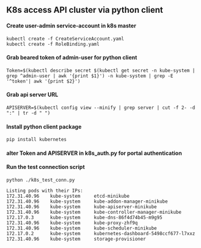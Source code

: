 ## K8s access API cluster via python client 

#### Create user-admin service-account in k8s master

    kubectl create -f CreateServiceAccount.yaml
    kubectl create -f RoleBinding.yaml

#### Grab beared token of admin-user for python client

    Token=$(kubectl describe secret $(kubectl get secret -n kube-system | grep ^admin-user | awk '{print $1}') -n kube-system | grep -E '^token'| awk '{print $2}')

#### Grab api server URL

    APISERVER=$(kubectl config view --minify | grep server | cut -f 2- -d ":" | tr -d " ")

#### Install python client package

    pip install kubernetes

#### alter Token and APISERVER in k8s_auth.py for portal authentication


#### Run the test connection script
    
    python ./k8s_test_conn.py
    
```
Listing pods with their IPs:
172.31.40.96    kube-system     etcd-minikube
172.31.40.96    kube-system     kube-addon-manager-minikube
172.31.40.96    kube-system     kube-apiserver-minikube
172.31.40.96    kube-system     kube-controller-manager-minikube
172.17.0.3      kube-system     kube-dns-86f4d74b45-m9g95
172.31.40.96    kube-system     kube-proxy-zhf9q
172.31.40.96    kube-system     kube-scheduler-minikube
172.17.0.2      kube-system     kubernetes-dashboard-5498ccf677-l7xxz
172.31.40.96    kube-system     storage-provisioner
```